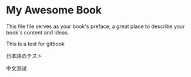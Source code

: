 # My Awesome Book

This file file serves as your book's preface, a great place to describe your book's content and ideas.

This is a test for gitbook

日本語のテスト

中文测试

